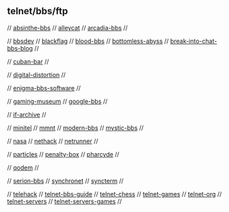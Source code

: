 ## telnet/bbs/ftp

// [absinthe-bbs](http://absinthebbs.net/)
// [alleycat](https://alleycat.synchro.net/)
// [arcadia-bbs](https://www.arcadiabbs.com/)
//

// [bbsdev](http://bbsdev.net/)
// [blackflag](http://blackflag.acid.org/)
// [blood-bbs](http://bloodbbs.net/home.php?)
// [bottomless-abyss](https://bbs.bottomlessabyss.net/)
// [break-into-chat-bbs-blog](https://breakintochat.com/wiki/Break_Into_Chat)
//

// [cuban-bar](telnet://52.88.68.92:1234)
//

// [digital-distortion](http://digitaldistortionbbs.com/)
//

// [enigma-bbs-software](https://github.com/NuSkooler/enigma-bbs)
//

// [gaming-museum](telnet://gt.gamingmuseum.com)
// [google-bbs](https://www.masswerk.at/googleBBS/)
//

// [if-archive](ftp://ftp.ifarchive.org)
//

// [minitel](http://minitel.us/)
// [mmnt](https://www.mmnt.net/)
// [modern-bbs](https://www.pcmag.com/news/7-modern-bbses-worth-calling-today)
// [mystic-bbs](http://mysticbbs.com/)
//

// [nasa](https://ssd.jpl.nasa.gov/?horizons)
// [nethack](https://nethackwiki.com/wiki/Public_server)
// [netrunner](http://mysticbbs.com/downloads.html)
//

// [particles](http://www.particles.org/particlesbbs/)
// [penalty-box](http://pbox.thebbs.org/)
// [pharcyde](http://bbs.pharcyde.org/) 
//

// [qodem](http://qodem.sourceforge.net/)
//

// [serion-bbs](https://serionbbs.com/)
// [synchronet](http://synchro.net/sbbslist.html)
// [syncterm](https://syncterm.bbsdev.net/)
//

// [telehack](telehack.com)
// [telnet-bbs-guide](https://www.telnetbbsguide.com)
// [telnet-chess](freechess.org)
// [telnet-games](https://telnet.games/)
// [telnet-org](https://www.telnet.org)
// [telnet-servers](http://www.jumpjet.info/Offbeat-Internet/Public/TelNet/url.htm?utm_source=thenewstack&utm_medium=website&utm_campaign=platform)
// [telnet-servers-games](http://mewbies.com/acute_terminal_fun_telnet_public_servers_watch_star_wars_play_games_etc.htm)
//

